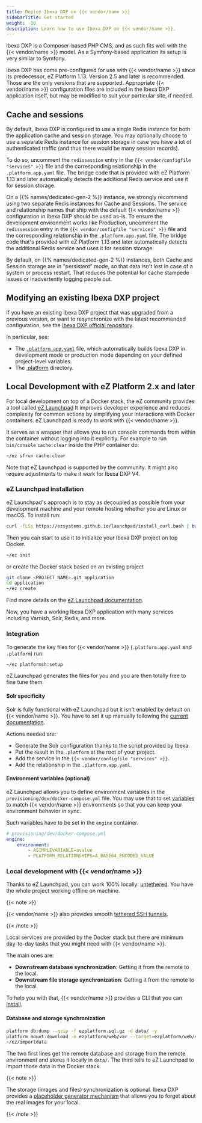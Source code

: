 ```yaml
---
title: Deploy Ibexa DXP on {{< vendor/name >}}
sidebarTitle: Get started
weight: -10
description: Learn how to use Ibexa DXP on {{< vendor/name >}}.
---
```


Ibexa DXP is a Composer-based PHP CMS, and as such fits well with the {{< vendor/name >}} model.
As a Symfony-based application its setup is very similar to Symfony.

Ibexa DXP has come pre-configured for use with {{< vendor/name >}} since its predecessor, eZ Platform 1.13.
Version 2.5 and later is recommended.
Those are the only versions that are supported.
Appropriate {{< vendor/name >}} configuration files are included in the Ibexa DXP application itself, but may be modified to suit your particular site, if needed.

## Cache and sessions

By default, Ibexa DXP is configured to use a single Redis instance for both the application cache and session storage.
You may optionally choose to use a separate Redis instance for session storage in case you have a lot of authenticated traffic (and thus there would be many session records).

To do so, uncomment the `redissession` entry in the `{{< vendor/configfile "services" >}}` file
and the corresponding relationship in the `.platform.app.yaml` file.
The bridge code that is provided with eZ Platform 1.13 and later automatically detects the additional Redis service and use it for session storage.

On a {{% names/dedicated-gen-2 %}} instance, we strongly recommend using two separate Redis instances for Cache and Sessions.
The service and relationship names that ship with the default {{< vendor/name >}} configuration in Ibexa DXP should be used as-is.
To ensure the development environment works like Production, uncomment the `redissession` entry in the `{{< vendor/configfile "services" >}}` file and the corresponding relationship in the `.platform.app.yaml` file.
The bridge code that's provided with eZ Platform 1.13 and later
automatically detects the additional Redis service and uses it for session storage.

By default, on {{% names/dedicated-gen-2 %}} instances, both Cache and Session storage are in "persistent" mode,
so that data isn't lost in case of a system or process restart.
That reduces the potential for cache stampede issues or inadvertently logging people out.

## Modifying an existing Ibexa DXP project

If you have an existing Ibexa DXP project that was upgraded from a previous version, or want to resynchronize with the latest recommended configuration, see the [Ibexa DXP official repository](https://github.com/ezsystems/ezplatform).

In particular, see:

* The [`.platform.app.yaml`](https://github.com/ezsystems/ezplatform/blob/master/.platform.app.yaml) file,
  which automatically builds Ibexa DXP in development mode or production mode depending on your defined project-level variables.
* The [.platform](https://github.com/ezsystems/ezplatform/tree/master/.platform) directory.

## Local Development with eZ Platform 2.x and later

For local development on top of a Docker stack,
the eZ community provides a tool called [eZ Launchpad](https://ezsystems.github.io/launchpad/)
It improves developer experience and reduces complexity for common actions by simplifying your interactions with Docker containers.
eZ Launchpad is ready to work with {{< vendor/name >}}.

It serves as a wrapper that allows you to run console commands from within the container without logging into it explicitly.
For example to run `bin/console` `cache:clear` inside the PHP container do:

```bash
~/ez sfrun cache:clear
```

Note that eZ Launchpad is supported by the community.
It might also require adjustments to make it work for Ibexa DXP V4.

### eZ Launchpad installation

eZ Launchpad's approach is to stay as decoupled as possible from your development machine and your remote hosting whether you are Linux or macOS.
To install run:

```bash
curl -fLSs https://ezsystems.github.io/launchpad/install_curl.bash | bash
```

Then you can start to use it to initialize your Ibexa DXP project on top Docker.

```bash
~/ez init
```

or create the Docker stack based on an existing project

```bash
git clone <PROJECT_NAME>.git application
cd application
~/ez create
```

Find more details on the [eZ Launchpad documentation](https://ezsystems.github.io/launchpad/).

Now, you have a working Ibexa DXP application with many services including Varnish, Solr, Redis, and more.

### Integration

To generate the key files for {{< vendor/name >}} (`.platform.app.yaml` and `.platform`) run:

```bash
~/ez platformsh:setup
```

eZ Launchpad generates the files for you and you are then totally free to fine tune them.

#### Solr specificity

Solr is fully functional with eZ Launchpad but it isn't enabled by default on {{< vendor/name >}}.
You have to set it up manually following the [current documentation](https://github.com/ezsystems/ezplatform/blob/master/.platform/services.yaml#L37).

Actions needed are:

* Generate the Solr configuration thanks to the script provided by Ibexa.
* Put the result in the `.platform` at the root of your project.
* Add the service in the `{{< vendor/configfile "services" >}}`.
* Add the relationship in the `.platform.app.yaml`.

#### Environment variables (optional)

eZ Launchpad allows you to define environment variables in the `provisioning/dev/docker-compose.yml` file.
You may use that to set [variables](../../development/variables/_index.md) to match {{< vendor/name >}} environments so that you can keep your environment behavior in sync.

Such variables have to be set in the `engine` container.

```yaml
# provisioning/dev/docker-compose.yml
engine:
    environment:
        - ASIMPLEVARIABLE=avalue
        - PLATFORM_RELATIONSHIPS=A_BASE64_ENCODED_VALUE
```

### Local development with {{< vendor/name >}}

Thanks to eZ Launchpad, you can work 100% locally: [untethered](../../development/local/untethered.md).
You have the whole project working offline on machine.

{{< note >}}

{{< vendor/name >}} also provides smooth [tethered SSH tunnels](../../development/local/tethered.md).

{{< /note >}}

Local services are provided by the Docker stack but there are minimum day-to-day tasks that you might need with {{< vendor/name >}}.

The main ones are:

* **Downstream database synchronization**: Getting it from the remote to the local.
* **Downstream file storage synchronization**: Getting it from the remote to the local.

To help you with that, {{< vendor/name >}} provides a CLI that you can [install](../../administration/cli/_index.md).

#### Database and storage synchronization

```bash
platform db:dump --gzip -f ezplatform.sql.gz -d data/ -y
platform mount:download -m ezplatform/web/var --target=ezplatform/web/var/ -y
~/ez/importdata
```

The two first lines get the remote database and storage from the remote environment and stores it locally in `data/`.
The third tells to eZ Launchpad to import those data in the Docker stack.

{{< note >}}

The storage (images and files) synchronization is optional.
Ibexa DXP provides a [placeholder generator mechanism](https://doc.ibexa.co/en/latest/content_management/images/images/#generating-placeholder-images)
that allows you to forget about the real images for your local.

{{< /note >}}
